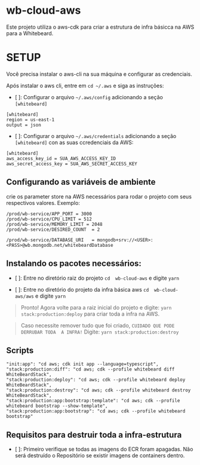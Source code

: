 # wb-cloud-aws
Este projeto utiliza o aws-cdk para criar a estrutura de infra básicca na AWS para a Whitebeard.

# SETUP
Você precisa instalar o aws-cli na sua máquina e configurar as credenciais.

Após instalar o aws cli, entre em `cd ~/.aws` e siga as instruções:

- [ ]: Configurar o arquivo `~/.aws/config` adicionando a seção `[whitebeard]`

```
[whitebeard]
region = us-east-1
output = json
```
- [ ]: Configurar o arquivo `~/.aws/credentials` adicionando a seção `[whitebeard]` con as suas ccredenciais da AWS:

```
[whitebeard]
aws_access_key_id = SUA_AWS_ACCESS_KEY_ID
aws_secret_access_key = SUA_AWS_SECRET_ACCESS_KEY
```
## Configurando as variáveis de ambiente
crie os parameter store na AWS necessários para rodar o projeto com seus respectivos valores. Exemplo:
```
/prod/wb-service/APP_PORT = 3000	
/prod/wb-service/CPU_LIMIT = 512	
/prod/wb-service/MEMORY_LIMIT = 2048
/prod/wb-service/DESIRED_COUNT	= 2

/prod/wb-service/DATABASE_URI	= mongodb+srv://<USER>:<PASS>@wb.mongodb.net/whitebeardDatabase
```

## Instalando os pacotes necessários:
- [ ]: Entre no diretório raiz do projeto `cd  wb-cloud-aws` e digite `yarn`

- [ ]: Entre no diretório do projeto da infra básica aws `cd  wb-cloud-aws/aws` e digite `yarn`

> Pronto! Agora volte para a raiz inicial do projeto e digite: `yarn stack:production:deploy` para criar toda a infra na AWS.

> Caso necessite remover tudo que foi criado, `CUIDADO QUE PODE DERRUBAR TODA  A INFRA!` Digite: `yarn stack:production:destroy`

## Scripts
```
"init:app": "cd aws; cdk init app --language=typescript",
"stack:production:diff": "cd aws; cdk --profile whitebeard diff WhiteBeardStack",
"stack:production:deploy": "cd aws; cdk --profile whitebeard deploy WhiteBeardStack",
"stack:production:destroy": "cd aws; cdk --profile whitebeard destroy WhiteBeardStack",
"stack:production:app:bootstrap:template": "cd aws; cdk --profile whitebeard bootstrap --show-template",
"stack:production:app:bootstrap": "cd aws; cdk --profile whitebeard bootstrap"
```

## Requisitos para destruir toda a infra-estrutura
- [ ]: Primeiro verifique se todas as imagens do ECR foram apagadas. Não será destruído o Repositório se existir imagens de containers dentro.